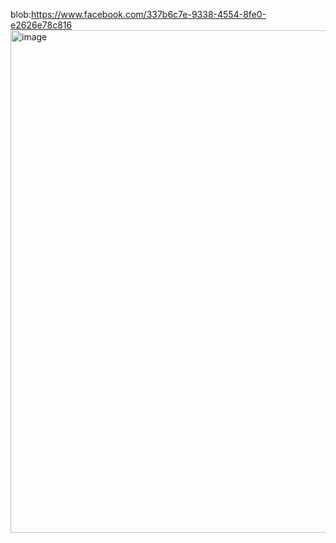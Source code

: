 blob:https://www.facebook.com/337b6c7e-9338-4554-8fe0-e2626e78c816<img width="1064" height="804" alt="image" src="https://github.com/user-attachments/assets/4c685c1a-e2fc-422b-a8f9-2032219a6889" />
